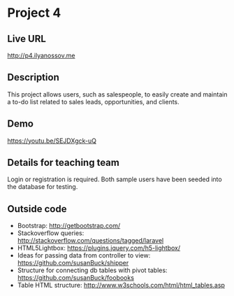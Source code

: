 # Project 4

## Live URL
<http://p4.ilyanossov.me>

## Description
This project allows users, such as salespeople, to easily create and maintain a to-do list related to sales leads, opportunities, and clients.

## Demo
<https://youtu.be/SEJDXgck-uQ>

## Details for teaching team
Login or registration is required. Both sample users have been seeded into the database for testing.

## Outside code
* Bootstrap: http://getbootstrap.com/
* Stackoverflow queries: http://stackoverflow.com/questions/tagged/laravel
* HTML5Lightbox: https://plugins.jquery.com/h5-lightbox/
* Ideas for passing data from controller to view: https://github.com/susanBuck/shipper
* Structure for connecting db tables with pivot tables: https://github.com/susanBuck/foobooks
* Table HTML structure: http://www.w3schools.com/html/html_tables.asp
